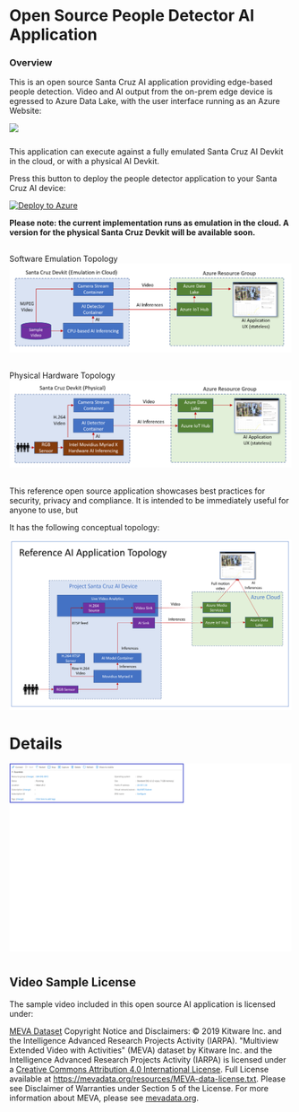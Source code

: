 # Open Source People Detector AI Application


### Overview

This is an open source Santa Cruz AI application providing edge-based people detection. Video and AI output from the on-prem edge device is egressed to Azure Data Lake, with the user interface running as an Azure Website:

![](/media/People-Detector-AI.gif)

###
This application can execute against a fully emulated Santa Cruz AI Devkit in the cloud, or with a physical AI Devkit.

Press this button to deploy the people detector application to your Santa Cruz AI device:

[![Deploy to Azure](https://aka.ms/deploytoazurebutton)](https://ms.portal.azure.com/#create/Microsoft.Template/uri/https%3A%2F%2Funifiededgescenarios.blob.core.windows.net%2Farm-template%2Fazuredeploy-updated.json)

**Please note: the current implementation runs as emulation in the cloud. A version for the physical Santa Cruz Devkit will be available soon.**
##
Software Emulation Topology
![](/media/Software-Emulation.PNG)
##
Physical Hardware Topology
![](/media/Hardware-Topology.PNG)

##
This reference open source application showcases best practices for security, privacy and compliance.  It is intended to be immediately useful for anyone to use, but 



It has the following conceptual topology:

![](/media/AI-App-Topology.PNG)



# Details

![](/media/Public-IP.png)


#
## Video Sample License
The sample video included in this open source AI application is licensed under:

[MEVA Dataset](http://mevadata.org/) Copyright Notice and Disclaimers: © 2019 Kitware Inc. and the Intelligence Advanced Research Projects Activity (IARPA). "Multiview Extended Video with Activities" (MEVA) dataset by Kitware Inc. and the Intelligence Advanced Research Projects Activity (IARPA) is licensed under a [Creative Commons Attribution 4.0 International License](https://creativecommons.org/licenses/by/4.0/). Full License available at https://mevadata.org/resources/MEVA-data-license.txt. Please see Disclaimer of Warranties under Section 5 of the License. For more information about MEVA, please see [mevadata.org](http://mevadata.org).
